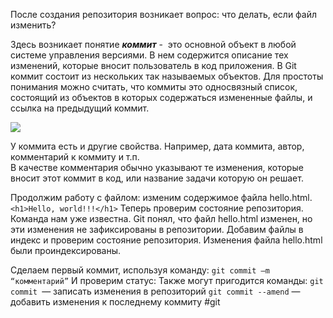 После создания репозитория возникает вопрос: что делать, если файл изменить?

Здесь возникает понятие **_коммит_** -  это основной объект в любой системе управления версиями. В нем содержится описание тех изменений, которые вносит пользователь в код приложения. В Git коммит состоит из нескольких так называемых объектов. Для простоты понимания можно считать, что коммиты это односвязный список, состоящий из объектов в которых содержаться измененные файлы, и ссылка на предыдущий коммит.

![](https://ucarecdn.com/e7dc5361-0f5a-4952-a49e-d700593926dd/)

  
У коммита есть и другие свойства. Например, дата коммита, автор, комментарий к коммиту и т.п.  
В качестве комментария обычно указывают те изменения, которые вносит этот коммит в код, или название задачи которую он решает.

 Продолжим работу с файлом: изменим содержимое файла hello.html.
`<h1>Hello, world!!!</h1>`
Теперь проверим состояние репозитория. Команда нам уже известна. Git понял, что файл hello.html изменен, но эти изменения не зафиксированы в репозитории.
Добавим файлы в индекс и проверим состояние репозитория.
Изменения файла hello.html были проиндексированы. 

Сделаем первый коммит, используя команду:
`git commit –m “комментарий”`
И проверим статус:
Также могут пригодится команды:
`git commit `— записать изменения в репозиторий
`git commit --amend` — добавить изменения к последнему коммиту
#git